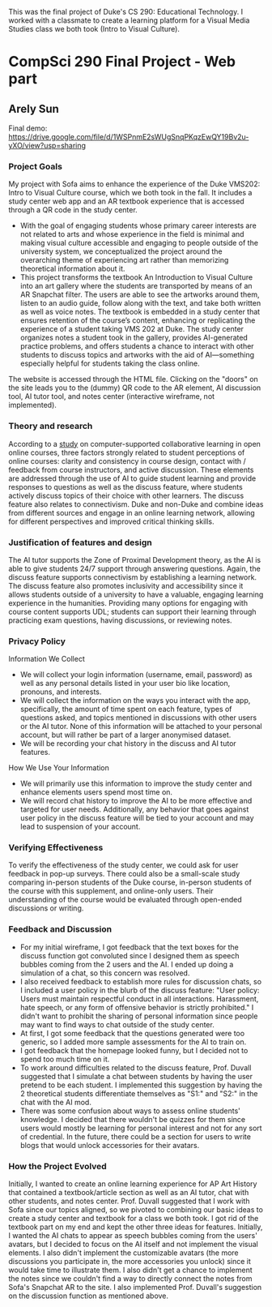 This was the final project of Duke's CS 290: Educational Technology. I worked with a classmate to create a learning platform for a Visual Media Studies class we both took (Intro to Visual Culture).

# CompSci 290 Final Project - Web part
## Arely Sun

Final demo: https://drive.google.com/file/d/1WSPnmE2sWUgSnqPKqzEwQY19Bv2u-yXO/view?usp=sharing

### Project Goals
My project with Sofa aims to enhance the experience of the Duke VMS202: Intro to Visual Culture course, which we both took in the fall. It includes a study center web app and an AR textbook experience that is accessed through a QR code in the study center.
 * With the goal of engaging students whose primary career interests are not related to arts and whose experience in the field is minimal and making visual culture accessible and engaging to people outside of the university system, we conceptualized the project around the overarching theme of experiencing art rather than memorizing theoretical information about it.
* This project transforms the textbook An Introduction to Visual Culture into an art gallery where the students are transported by means of an AR Snapchat filter. The users are able to see the artworks around them, listen to an audio guide, follow along with the text, and take both written as well as voice notes. The textbook is embedded in a study center that ensures retention of the course’s content, enhancing or replicating the experience of a student taking VMS 202 at Duke. The study center organizes notes a student took in the gallery, provides AI-generated practice problems, and offers students a chance to interact with other students to discuss topics and artworks with the aid of AI—something especially helpful for students taking the class online.

The website is accessed through the HTML file. Clicking on the "doors" on the site leads you to the (dummy) QR code to the AR element, AI discussion tool, AI tutor tool, and notes center (interactive wireframe, not implemented).


### Theory and research
According to a [study](https://link.springer.com/article/10.1007/s40593-016-0107-y) on computer-supported collaborative learning in open online courses, three factors strongly related to student perceptions of online courses: clarity and consistency in course design, contact with / feedback from course instructors, and active discussion. These elements are addressed through the use of AI to guide student learning and provide responses to questions as well as the discuss feature, where students actively discuss topics of their choice with other learners. The discuss feature also relates to connectivism. Duke and non-Duke and combine ideas from different sources and engage in an online learning network, allowing for different perspectives and improved critical thinking skills.


### Justification of features and design
The AI tutor supports the Zone of Proximal Development theory, as the AI is able to give students 24/7 support through answering questions. Again, the discuss feature supports connectivism by establishing a learning network. The discuss feature also promotes inclusivity and accessibility since it allows students outside of a university to have a valuable, engaging learning experience in the humanities. Providing many options for engaging with course content supports UDL; students can support their learning through practicing exam questions, having discussions, or reviewing notes.


### Privacy Policy
Information We Collect
 * We will collect your login information (username, email, password) as well as any personal details listed in your user bio like location, pronouns, and interests.
 * We will collect the information on the ways you interact with the app, specifically, the amount of time spent on each feature, types of questions asked, and topics mentioned in discussions with other users or the AI tutor. None of this information will be attached to your personal account, but will rather be part of a larger anonymised dataset.
 * We will be recording your chat history in the discuss and AI tutor features.

How We Use Your Information
 * We will primarily use this information to improve the study center and enhance elements users spend most time on.
 * We will record chat history to improve the AI to be more effective and targeted for user needs. Additionally, any behavior that goes against user policy in the discuss feature will be tied to your account and may lead to suspension of your account.


### Verifying Effectiveness
To verify the effectiveness of the study center, we could ask for user feedback in pop-up surveys. There could also be a small-scale study comparing in-person students of the Duke course, in-person students of the course with this supplement, and online-only users. Their understanding of the course would be evaluated through open-ended discussions or writing.


### Feedback and Discussion
* For my initial wireframe, I got feedback that the text boxes for the discuss function got convoluted since I designed them as speech bubbles coming from the 2 users and the AI. I ended up doing a simulation of a chat, so this concern was resolved.
* I also received feedback to establish more rules for discussion chats, so I included a user policy in the blurb of the discuss feature: "User policy: Users must maintain respectful conduct in all interactions. Harassment, hate speech, or any form of offensive behavior is strictly prohibited." I didn't want to prohibit the sharing of personal information since people may want to find ways to chat outside of the study center.
* At first, I got some feedback that the questions generated were too generic, so I added more sample assessments for the AI to train on.
* I got feedback that the homepage looked funny, but I decided not to spend too much time on it.
* To work around difficulties related to the discuss feature, Prof. Duvall suggested that I simulate a chat between students by having the user pretend to be each student. I implemented this suggestion by having the 2 theoretical students differentiate themselves as "S1:" and "S2:" in the chat with the AI mod.
* There was some confusion about ways to assess online students' knowledge. I decided that there wouldn't be quizzes for them since users would mostly be learning for personal interest and not for any sort of credential. In the future, there could be a section for users to write blogs that would unlock accessories for their avatars.


### How the Project Evolved
Initially, I wanted to create an online learning experience for AP Art History that contained a textbook/article section as well as an AI tutor, chat with other students, and notes center. Prof. Duvall suggested that I work with Sofa since our topics aligned, so we pivoted to combining our basic ideas to create a study center and textbook for a class we both took. I got rid of the textbook part on my end and kept the other three ideas for features. Initially, I wanted the AI chats to appear as speech bubbles coming from the users' avatars, but I decided to focus on the AI itself and not implement the visual elements. I also didn't implement the customizable avatars (the more discussions you participate in, the more accessories you unlock) since it would take time to illustrate them. I also didn't get a chance to implement the notes since we couldn't find a way to directly connect the notes from Sofa's Snapchat AR to the site. I also implemented Prof. Duvall's suggestion on the discussion function as mentioned above.
